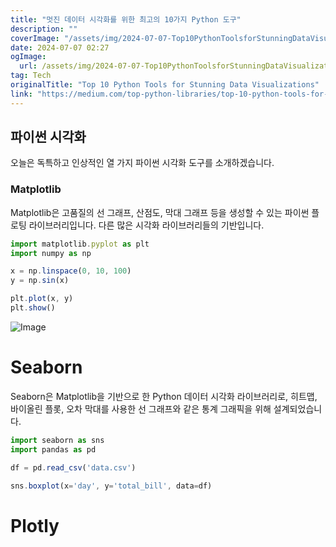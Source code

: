```yaml
---
title: "멋진 데이터 시각화를 위한 최고의 10가지 Python 도구"
description: ""
coverImage: "/assets/img/2024-07-07-Top10PythonToolsforStunningDataVisualizations_0.png"
date: 2024-07-07 02:27
ogImage:
  url: /assets/img/2024-07-07-Top10PythonToolsforStunningDataVisualizations_0.png
tag: Tech
originalTitle: "Top 10 Python Tools for Stunning Data Visualizations"
link: "https://medium.com/top-python-libraries/top-10-python-tools-for-stunning-data-visualizations-e51a8e96c03a"
---
```


## 파이썬 시각화

오늘은 독특하고 인상적인 열 가지 파이썬 시각화 도구를 소개하겠습니다.

### Matplotlib

Matplotlib은 고품질의 선 그래프, 산점도, 막대 그래프 등을 생성할 수 있는 파이썬 플로팅 라이브러리입니다. 다른 많은 시각화 라이브러리들의 기반입니다.

<div class="content-ad"></div>

```js
import matplotlib.pyplot as plt
import numpy as np

x = np.linspace(0, 10, 100)
y = np.sin(x)

plt.plot(x, y)
plt.show()
```

![Image](/assets/img/2024-07-07-Top10PythonToolsforStunningDataVisualizations_0.png)

# Seaborn

Seaborn은 Matplotlib을 기반으로 한 Python 데이터 시각화 라이브러리로, 히트맵, 바이올린 플롯, 오차 막대를 사용한 선 그래프와 같은 통계 그래픽을 위해 설계되었습니다.

<div class="content-ad"></div>

```js
import seaborn as sns
import pandas as pd

df = pd.read_csv('data.csv')

sns.boxplot(x='day', y='total_bill', data=df)
```

# Plotly
